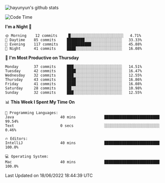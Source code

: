 
![hayunyun's github stats](https://github-readme-stats.vercel.app/api?username=hayunyun&show_icons=true)


<!--START_SECTION:waka-->
![Code Time](http://img.shields.io/badge/Code%20Time-0%20secs-blue)

**I'm a Night 🦉** 

```text
🌞 Morning    12 commits     █░░░░░░░░░░░░░░░░░░░░░░░░   4.71% 
🌆 Daytime    85 commits     ████████░░░░░░░░░░░░░░░░░   33.33% 
🌃 Evening    117 commits    ███████████░░░░░░░░░░░░░░   45.88% 
🌙 Night      41 commits     ████░░░░░░░░░░░░░░░░░░░░░   16.08%

```
📅 **I'm Most Productive on Thursday** 

```text
Monday       37 commits     ███░░░░░░░░░░░░░░░░░░░░░░   14.51% 
Tuesday      42 commits     ████░░░░░░░░░░░░░░░░░░░░░   16.47% 
Wednesday    32 commits     ███░░░░░░░░░░░░░░░░░░░░░░   12.55% 
Thursday     43 commits     ████░░░░░░░░░░░░░░░░░░░░░   16.86% 
Friday       41 commits     ████░░░░░░░░░░░░░░░░░░░░░   16.08% 
Saturday     28 commits     ██░░░░░░░░░░░░░░░░░░░░░░░   10.98% 
Sunday       32 commits     ███░░░░░░░░░░░░░░░░░░░░░░   12.55%

```


📊 **This Week I Spent My Time On** 

```text
💬 Programming Languages: 
Java                     40 mins             █████████████████████████   99.54% 
Text                     0 secs              ░░░░░░░░░░░░░░░░░░░░░░░░░   0.46%

🔥 Editors: 
IntelliJ                 40 mins             █████████████████████████   100.0%

💻 Operating System: 
Mac                      40 mins             █████████████████████████   100.0%

```


 Last Updated on 18/06/2022 18:44:39 UTC
<!--END_SECTION:waka-->

<!--
**hayunyun/hayunyun** is a ✨ _special_ ✨ repository because its `README.md` (this file) appears on your GitHub profile.

Here are some ideas to get you started:

- 🔭 I’m currently working on ...
- 🌱 I’m currently learning ...
- 👯 I’m looking to collaborate on ...
- 🤔 I’m looking for help with ...
- 💬 Ask me about ...
- 📫 How to reach me: ...
- 😄 Pronouns: ...
- ⚡ Fun fact: ...
-->
